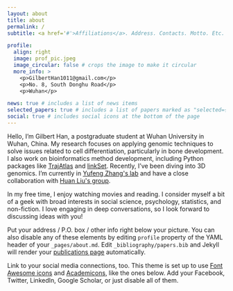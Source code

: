 ```yaml
---
layout: about
title: about
permalink: /
subtitle: <a href='#'>Affiliations</a>. Address. Contacts. Motto. Etc.

profile:
  align: right
  image: prof_pic.jpeg
  image_circular: false # crops the image to make it circular
  more_info: >
    <p>GilbertHan1011@gmail.com</p>
    <p>No. 8, South Donghu Road</p>
    <p>Wuhan</p>

news: true # includes a list of news items
selected_papers: true # includes a list of papers marked as "selected={true}"
social: true # includes social icons at the bottom of the page
---
```

Hello, I’m Gilbert Han, a postgraduate student at Wuhan University in Wuhan, China. My research focuses on applying genomic techniques to solve issues related to cell differentiation, particularly in bone development. I also work on bioinformatics method development, including Python packages like [TrajAtlas](trajatlas.readthedocs.io) and [linkSet](https://gilberthan1011.github.io/linkSet/). Recently, I’ve been diving into 3D genomics. I’m currently in [Yufeng Zhang&#39;s lab](https://scholar.google.com/citations?user=_eK1fEwAAAAJ&hl=en) and have a close collaboration with [Huan Liu&#39;s group](https://scholar.google.com/citations?user=ohO3wKIAAAAJ&hl=en).

In my free time, I enjoy watching movies and reading. I consider myself a bit of a geek with broad interests in social science, psychology, statistics, and non-fiction. I love engaging in deep conversations, so I look forward to discussing ideas with you!

Put your address / P.O. box / other info right below your picture. You can also disable any of these elements by editing `profile` property of the YAML header of your `_pages/about.md`. Edit `_bibliography/papers.bib` and Jekyll will render your [publications page](/al-folio/publications/) automatically.

Link to your social media connections, too. This theme is set up to use [Font Awesome icons](https://fontawesome.com/) and [Academicons](https://jpswalsh.github.io/academicons/), like the ones below. Add your Facebook, Twitter, LinkedIn, Google Scholar, or just disable all of them.
